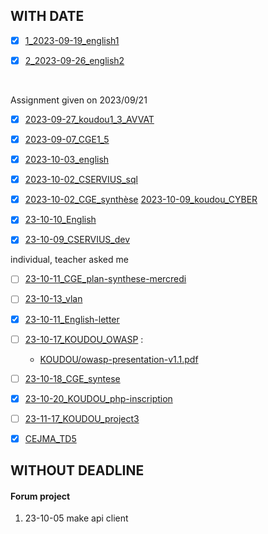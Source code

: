 ## WITH DATE

- [x] [1_2023-09-19_english1](/HOMEWORK/English/2023-09-19_mail.md)

- [x] [2_2023-09-26_english2](/HOMEWORK/English/2023-09-26_mistake-about-date.md)
<br>

Assignment given on 2023/09/21
- [x] [2023-09-27_koudou1_3_AVVAT](/KOUDOU/SLAM/Jeudi_SLAM2-23-09-21/site_avvat/2023-09-27.md)

- [x] [2023-09-07_CGE1_5](/CGE/5_2023-09-20_Les-aventuriers-voiyageurs_devoirpour_2023-09-27/2023-09-26.md)

- [x] [2023-10-03_english](/HOMEWORK/English/2023-10-03.md)

- [x] [2023-10-02_CSERVIUS_sql](/HOMEWORK/CSERVIUS/2023-10-02.md)
- [x] [2023-10-02_CGE_synthèse](/HOMEWORK/CGE/23-10-04_CGE.md)
[2023-10-09_koudou_CYBER](/HOMEWORK/KOUDOU/CYBER/23-10-09.md)
- [x] [23-10-10_English](/HOMEWORK/English/23-10-10)

- [x] [23-10-09_CSERVIUS_dev](/CSERVIUS/23-10-09)

individual, teacher asked me
- [ ] [23-10-11_CGE_plan-synthese-mercredi](/HOMEWORK/CGE/23-10-11_CGE.md)
      ‎
- [ ] [23-10-13_vlan](/HOMEWORK/KOUDOU/23-10-13)
- [x] [23-10-11_English-letter](/HOMEWORK/English/23-10-17_email2.md)
- [ ] [23-10-17_KOUDOU_OWASP](/HOMEWORK/KOUDOU/23-10-17) :
    - [KOUDOU/owasp-presentation-v1.1.pdf](/KOUDOU/SLAM/owasp-presentation-v1.1.pdf)



- [ ] [23-10-18_CGE_syntese](/HOMEWORK/CGE/23-10-18_CGE_synthese)
- [x] [23-10-20_KOUDOU_php-inscription](/HOMEWORK/KOUDOU/23-10-20.md)
- [ ] [23-11-17_KOUDOU_project3](/KOUDOU/SLAM/CYBERSECURITY-SLAM/23-11-10_projet3_SLAM.pdf)
- [x] [CEJMA_TD5](/KOUDOU/CEJMA/14-11-23_TD5.pdf)

## WITHOUT DEADLINE
#### Forum project
1. 23-10-05 make api client




